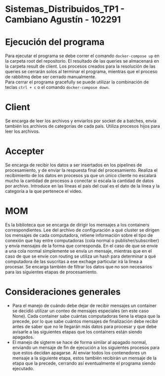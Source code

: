 # Sistemas_Distribuidos_TP1 - Cambiano Agustín - 102291

# Ejecución del programa

Para ejecutar el programa se debe correr el comando `docker-compose up` en la carpeta root del repositorio. El resultado de las queries se almacenará en la carpeta result de client. Los procesos creados para la resolución de las queries se cerrarán solos al terminar el programa, mientras que el proceso de rabbitmq debe ser cerrado manualmente.  
Para cerrar el programa gracefully se puede utilizar la combinación de teclas `ctrl + c` o el comando `docker-compose down`.

# Client

Se encarga de leer los archivos y enviarlos por socket de a batches, envía también los archivos de categorías de cada país. Utiliza procesos hijos para leer los archivos.

# Accepter

Se encarga de recibir los datos a ser insertados en los pipelines de procesamiento, y de enviar la respuesta final del procesamiento. Realiza el recibimiento de los datos en procesos ya que un único cliente no escalará mucho la cantidad de procesos a conectar si escala la cantidad de datos por archivo. Introduce en las líneas el país del cual es el dato de la línea y la categoría a la que pertenece el video.

# MOM

Es la biblioteca que se encarga de dirigir los mensajes a los containers correspondientes. Lee del archivo de configuración a qué cluster se dirigen los mensajes de cada computadora, retiene información sobre el tipo de conexión que hay entre computadoras (cola normal o publisher/subscriber) y envía mensajes de la forma que corresponda. En el caso de que se envíe a una cola normal simplemente se envía un mensaje, mientras que en el caso de que se envíe con routing se utiliza un hash para determinar a qué computadora de las suscritas a ese exchage particular irá la línea a procesar. Se encarga también de filtrar los datos que no son necesarios para las siguientes etapas de procesamiento.

# Consideraciones generales

- Para el manejo de cuándo debe dejar de recibir mensajes un container se decidió utilizar un conteo de mensajes especiales (en este caso None). Cada container sabe cuántas computadoras tiene la etapa que la precede, por lo que sabe cuántos mensajes de finalización debe recibir antes de saber que no le llegarán más datos para procesar y que debe avisarle a las siguientes etapas que los containers están siendo apagados. 
- El manejo de sigterm se hace de forma similar al apagado normal, enviando un mensaje de fin de ejecución a los siguientes procesos para que estos decidan apagarse. Al enviar todos los contenedores un mensaje a la siguiente etapa, estos también recibirán un mensaje de la etapa que la precede, cerrando así eventualmente el programa siendo ejecutado.
